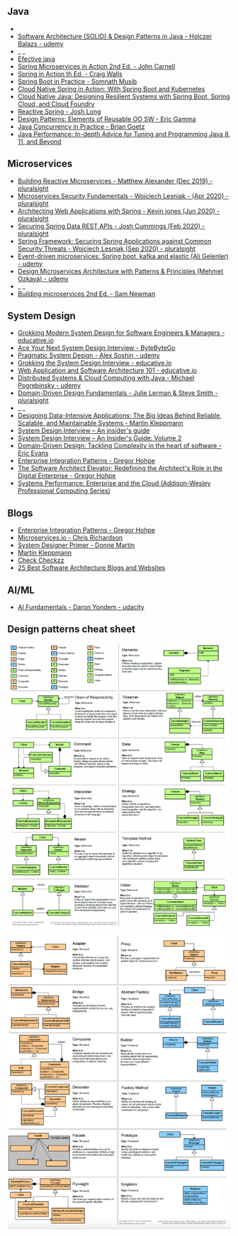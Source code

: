 ## Java
- []()
- [Software Architecture (SOLID) & Design Patterns in Java - Holczer Balazs - udemy](https://www.udemy.com/course/basics-of-software-architecture-design-in-java)
- _ _
- [Efective java]()
- [Spring Microservices in Action 2nd Ed. - John Carnell](https://www.amazon.co.uk/dp/1617296953)
- [Spring in Action th Ed. - Craig Walls](https://www.amazon.co.uk/dp/1617297577)
- [Spring Boot in Practice - Somnath Musib](https://www.amazon.co.uk/dp/1617298816)
- [Cloud Native Spring in Action: With Spring Boot and Kubernetes](https://www.amazon.co.uk/dp/1617298425)
- [Cloud Native Java: Designing Resilient Systems with Spring Boot, Spring Cloud, and Cloud Foundry](https://www.amazon.co.uk/dp/1449374646)
- [Reactive Spring - Josh Long](https://www.amazon.co.uk/dp/1732910413)
- [Design Patterns: Elements of Reusable OO SW - Eric Gamma](https://www.amazon.co.uk/dp/0201633612)
- [Java Concurrency in Practice - Brian Goetz](https://www.amazon.co.uk/dp/0321349601)
- [Java Performance: In-depth Advice for Tuning and Programming Java 8, 11, and Beyond](https://www.amazon.co.uk/dp/1492056111)

## Microservices
- [Building Reactive Microservices - Matthew Alexander (Dec 2019) - pluralsight](https://app.pluralsight.com/library/courses/62863232-f3e9-4d96-88a1-d4782a4f903d)
- [Microservices Security Fundamentals - Wojciech Lesniak - (Apr 2020) - pluralsight](https://app.pluralsight.com/library/courses/6ba72fb8-2fb4-49b3-aa12-ecd5268c633a)
- [Architecting Web Applications with Spring - Kevin jones (Jun 2020) - pluralsight](https://app.pluralsight.com/library/courses/2093fa09-efd4-476d-ac26-1714b82baa3a)
- [Securing Spring Data REST APIs - Josh Cummings (Feb 2020) - pluralsight](http://app.pluralsighe.com)
- [Spring Framework: Securing Spring Applications against Common Security Threats - Wojciech Lesniak (Sep 2020) - pluralsight](http://app.pluralsighe.com)
- [Event-driven microservices: Spring boot, kafka and elastic (Ali Gelenler) - udemy](https://www.udemy.com/course/event-driven-microservices-spring-boot-kafka-and-elasticsearch)
- [Design Microservices Architecture with Patterns & Principles (Mehmet Ozkaya) - udemy](https://www.udemy.com/course/design-microservices-architecture-with-patterns-principles/)
- _ _
- [Building microservices 2nd Ed. - Sam Newman]()

## System Design
- [Grokking Modern System Design for Software Engineers & Managers - educative.io](https://www.educative.io/courses/grokking-modern-system-design-software-engineers-managers)
- [Ace Your Next System Design Interview - ByteByteGo](https://bytebytego.com)
- [Pragmatic System Design - Alex Soshin - udemy](https://www.udemy.com/course/pragmatic-system-design)
- [Grokking the System Design Interview - educative.io](https://www.educative.io/courses/grokking-the-system-design-interview)
- [Web Application and Software Architecture 101 - educative.io](https://www.educative.io/courses/web-application-software-architecture-101)
- [Distributed Systems & Cloud Computing with Java - Michael Pogrebinsky - udemy](https://www.udemy.com/course/distributed-systems-cloud-computing-with-java)
- [Domain-Driven Design Fundamentals - Julie Lerman & Steve Smith - pluralsight](https://app.pluralsight.com/library/courses/1b748c0f-e571-4a48-bf06-cfcad603b180)
- _ _
- [Designing Data-Intensive Applications: The Big Ideas Behind Reliable, Scalable, and Maintainable Systems - Martin Kleppmann](https://www.amazon.co.uk/dp/1449373321)
- [System Design Interview – An insider's guide](https://www.amazon.co.uk/dp/B08CMF2CQF)
- [System Design Interview – An Insider's Guide: Volume 2](https://www.amazon.co.uk/dp/1736049119)
- [Domain-Driven Design: Tackling Complexity in the heart of software - Eric Evans](https://www.amazon.co.uk)
- [Enterprise Integration Patterns - Gregor Hohpe](https://www.amazon.co.uk/gp/product/B007MQLL4E)
- [The Software Architect Elevator: Redefining the Architect's Role in the Digital Enterprise - Gregor Hohpe](https://www.amazon.co.uk/dp/1492077542)
- [Systems Performance: Enterprise and the Cloud (Addison-Wesley Professional Computing Series)](https://www.amazon.co.uk/dp/0136820158)

## Blogs
- [Enterprise Integration Patterns - Gregor Hohpe](https://www.enterpriseintegrationpatterns.com/patterns/messaging)
- [Microservices.io - Chris Richardson](https://microservices.io/patterns/microservices.html)
- [System Designer Primer - Donne Martin](https://github.com/donnemartin/system-design-primer)
- [Martin Kleppmann](https://martin.kleppmann.com)
- [Check Checkzz](https://github.com/checkcheckzz/system-design-interview)
- [25 Best Software Architecture Blogs and Websites](https://blog.feedspot.com/software_architecture_blogs/)

## AI/ML
- [AI Fundamentals - Daron Yondem - udacity](https://www.udacity.com/course/ai-fundamentals--ud099)


## Design patterns cheat sheet
![design_patterns_cheat_sheet_1](../files/design_patterns_cheat_sheet_1.png)  
  
![design_patterns_cheat_sheet_1](../files/design_patterns_cheat_sheet_2.png)
